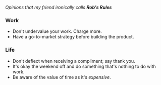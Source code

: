 *Opinions that my friend ironically calls **Rob's Rules***


### Work

* Don't undervalue your work. Charge more.
* Have a go-to-market strategy before building the product.

### Life

* Don't deflect when receiving a compliment; say thank you.
* It's okay the weekend off and do something that's nothing to do with work.
* Be aware of the value of time as it's _expensive_.
